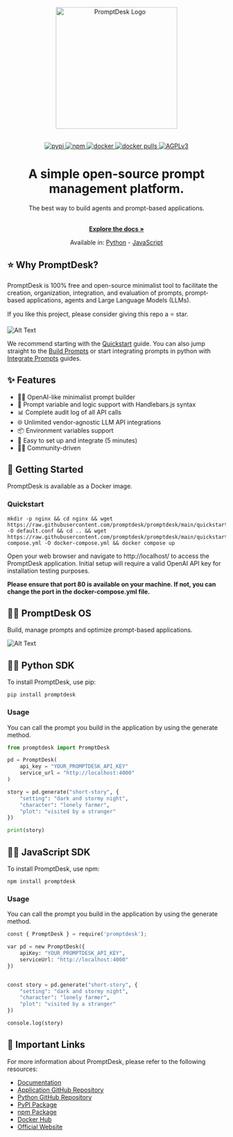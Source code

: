 <div align="center">
  <a href="https://promptdesk.ai" target="_blank">
  <div>
    <source media="(prefers-color-scheme: dark)" srcset="https://promptdesk.ai/branding/logo.png">
    <img alt="PromptDesk Logo" src="https://promptdesk.ai/branding/logo.png" width="280"/>
  </div>
  </a>
</div>

<br/>

<p align="center">
  <a href="https://pypi.org/project/promptdesk/">
    <img src="https://badge.fury.io/py/promptdesk.svg" alt="pypi">
  </a>
  <a href="https://www.npmjs.com/package/promptdesk">
    <img src="https://badge.fury.io/js/promptdesk.svg" alt="npm">
  </a>
  <a href="https://hub.docker.com/r/promptdesk/promptdesk">
    <img src="https://badgen.net/badge/icon/docker?icon=docker&label" alt="docker">
  </a>
  <a href="https://hub.docker.com/r/promptdesk/promptdesk">
    <img src="https://img.shields.io/docker/pulls/promptdesk/promptdesk.svg" alt="docker pulls">
  </a>
  <a href="https://www.gnu.org/licenses/agpl-3.0">
    <img src="https://img.shields.io/badge/License-AGPL_v3-blue.svg" alt="AGPLv3">
  </a>
</p>

<h1 align="center">A simple open-source prompt management platform.</h1>

<div align="center">
The best way to build agents and prompt-based applications.
</div>
    </br>
  <p align="center">
    <a href="https://promptdesk.ai/docs" rel="dofollow"><strong>Explore the docs »</strong></a>
  </p>
  
  <p align="center">
  Available in: <a href="https://github.com/promptdesk/promptdesk-py">Python</a> - <a href="https://github.com/promptdesk/promptdesk-js">JavaScript</a>
  </p>

## ⭐️ Why PromptDesk?

PromptDesk is 100% free and open-source minimalist tool to facilitate the creation, organization, integration, and evaluation of prompts, prompt-based applications, agents and Large Language Models (LLMs).

If you like this project, please consider giving this repo a ⭐️ star.

![Alt Text](https://promptdesk.ai/branding/flowchart_banner.png)

We recommend starting with the [Quickstart](https://promptdesk.ai/docs/quickstart) guide. You can also jump straight to the [Build Prompts](https://promptdesk.ai/docs/building-prompts/) or start integrating prompts in python with [Integrate Prompts](https://promptdesk.ai/docs/python-sdk/) guides.

## ✨ Features

- 👨‍💻 OpenAI-like minimalist prompt builder
- 🥸 Prompt variable and logic support with Handlebars.js syntax
- 📊 Complete audit log of all API calls
- 🌐 Unlimited vendor-agnostic LLM API integrations
- 📦 Environment variables support
- 🚀 Easy to set up and integrate (5 minutes)
- 👨‍💻 Community-driven

## 🚀 Getting Started

PromptDesk is available as a Docker image.

### Quickstart

```shell
mkdir -p nginx && cd nginx && wget https://raw.githubusercontent.com/promptdesk/promptdesk/main/quickstart/nginx/default.conf -O default.conf && cd .. && wget https://raw.githubusercontent.com/promptdesk/promptdesk/main/quickstart/docker-compose.yml -O docker-compose.yml && docker compose up
```

Open your web browser and navigate to http://localhost/ to access the PromptDesk application. Initial setup will require a valid OpenAI API key for installation testing purposes.

**Please ensure that port 80 is available on your machine. If not, you can change the port in the docker-compose.yml file.**

## 👨‍💻 PromptDesk OS

Build, manage prompts and optimize prompt-based applications.

![Alt Text](https://promptdesk.ai/screenshots/completed-prompt.png)


## 👨‍💻 Python SDK

To install PromptDesk, use pip:

```shell
pip install promptdesk
```

### Usage

You can call the prompt you build in the application by using the generate method.

```python
from promptdesk import PromptDesk

pd = PromptDesk(
    api_key = "YOUR_PROMPTDESK_API_KEY"
    service_url = "http://localhost:4000"
)

story = pd.generate("short-story", {
    "setting": "dark and stormy night",
    "character": "lonely farmer",
    "plot": "visited by a stranger"
})

print(story)
```


## 👨‍💻 JavaScript SDK

To install PromptDesk, use npm:

```shell
npm install promptdesk
```

### Usage

You can call the prompt you build in the application by using the generate method.

```python
const { PromptDesk } = require('promptdesk');

var pd = new PromptDesk({
    apiKey: "YOUR_PROMPTDESK_API_KEY",
    serviceUrl: "http://localhost:4000"
})


const story = pd.generate("short-story", {
    "setting": "dark and stormy night",
    "character": "lonely farmer",
    "plot": "visited by a stranger"
})

console.log(story)
```

## 🔗 Important Links

For more information about PromptDesk, please refer to the following resources:

- [Documentation](https://promptdesk.ai/docs/)
- [Application GitHub Repository](https://github.com/promptdesk/promptdesk)
- [Python GitHub Repository](https://github.com/promptdesk/promptdesk-py)
- [PyPI Package](https://pypi.org/project/promptdesk/)
- [npm Package](https://www.npmjs.com/package/promptdesk)
- [Docker Hub](https://hub.docker.com/r/promptdesk/promptdesk/)
- [Official Website](https://promptdesk.ai/)
